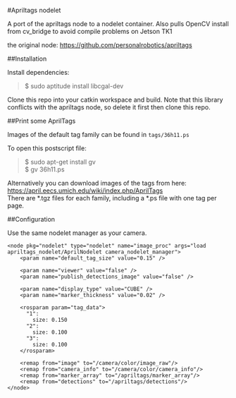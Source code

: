 #Apriltags nodelet

A port of the apriltags node to a nodelet container. Also pulls OpenCV install from cv_bridge to avoid compile problems on Jetson TK1

the original node: https://github.com/personalrobotics/apriltags

##Installation

Install dependencies:  
> $ sudo aptitude install libcgal-dev

Clone this repo into your catkin workspace and build. Note that this library conflicts with the apriltags node, so delete it first then clone this repo.


##Print some AprilTags

Images of the default tag family can be found in `tags/36h11.ps`

To open this postscript file:  
> $ sudo apt-get install gv  
> $ gv 36h11.ps  

Alternatively you can download images of the tags from here:  
https://april.eecs.umich.edu/wiki/index.php/AprilTags  
There are *.tgz files for each family, including a *.ps file with one tag per page.

##Configuration

Use the same nodelet manager as your camera.

```
<node pkg="nodelet" type="nodelet" name="image_proc" args="load apriltags_nodelet/AprilNodelet camera_nodelet_manager">
    <param name="default_tag_size" value="0.15" />

    <param name="viewer" value="false" />
    <param name="publish_detections_image" value="false" />

    <param name="display_type" value="CUBE" />
    <param name="marker_thickness" value="0.02" />

    <rosparam param="tag_data">
      "1":
        size: 0.150
      "2":
        size: 0.100
      "3":
        size: 0.100
    </rosparam>

    <remap from="image" to="/camera/color/image_raw"/>
    <remap from="camera_info" to="/camera/color/camera_info"/>
    <remap from="marker_array" to="/apriltags/marker_array"/>
    <remap from="detections" to="/apriltags/detections"/>
</node>
``` 
